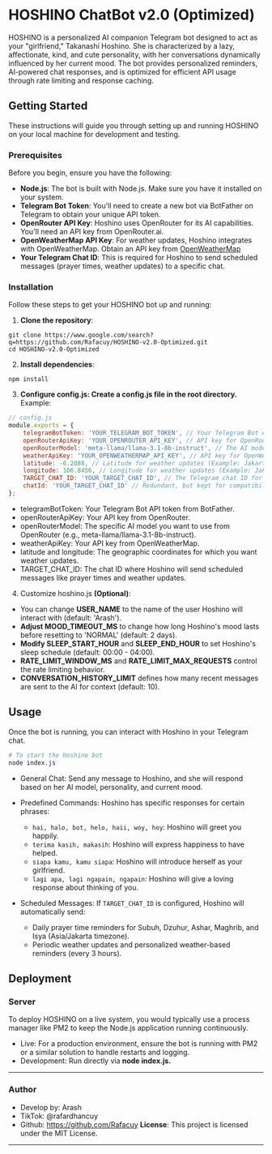 # HOSHINO ChatBot v2.0 (Optimized)

HOSHINO is a personalized AI companion Telegram bot designed to act as your "girlfriend," Takanashi Hoshino. She is characterized by a lazy, affectionate, kind, and cute personality, with her conversations dynamically influenced by her current mood. The bot provides personalized reminders, AI-powered chat responses, and is optimized for efficient API usage through rate limiting and response caching.

## Getting Started

These instructions will guide you through setting up and running HOSHINO on your local machine for development and testing.

### Prerequisites

Before you begin, ensure you have the following:

- **Node.js**: The bot is built with Node.js. Make sure you have it installed on your system.
- **Telegram Bot Token**: You'll need to create a new bot via BotFather on Telegram to obtain your unique API token.
- **OpenRouter API Key**: Hoshino uses OpenRouter for its AI capabilities. You'll need an API key from OpenRouter.ai.
- **OpenWeatherMap API Key**: For weather updates, Hoshino integrates with OpenWeatherMap. Obtain an API key from [OpenWeatherMap](OpenWeatherMap.org)
- **Your Telegram Chat ID**: This is required for Hoshino to send scheduled messages (prayer times, weather updates) to a specific chat.

### Installation

Follow these steps to get your HOSHINO bot up and running:

1. **Clone the repository**:
```
git clone https://www.google.com/search?q=https://github.com/Rafacuy/HOSHINO-v2.0-Optimized.git
cd HOSHINO-v2.0-Optimized 
```
2. **Install dependencies**:
```
npm install
``` 
3. **Configure config.js: Create a config.js file in the root directory.**
Example:

```js
// config.js
module.exports = {
    telegramBotToken: 'YOUR_TELEGRAM_BOT_TOKEN', // Your Telegram Bot API token
    openRouterApiKey: 'YOUR_OPENROUTER_API_KEY', // API key for OpenRouter AI
    openRouterModel: 'meta-llama/llama-3.1-8b-instruct', // The AI model (e.g., meta-llama/llama-3.1-8b-instruct)
    weatherApiKey: 'YOUR_OPENWEATHERMAP_API_KEY', // API key for OpenWeatherMap
    latitude: -6.2088, // Latitude for weather updates (Example: Jakarta)
    longitude: 106.8456, // Longitude for weather updates (Example: Jakarta)
    TARGET_CHAT_ID: 'YOUR_TARGET_CHAT_ID', // The Telegram chat ID for scheduled messages
    chatId: 'YOUR_TARGET_CHAT_ID' // Redundant, but kept for compatibility. TARGET_CHAT_ID is preferred.
};
```

- telegramBotToken: Your Telegram Bot API token from BotFather.
- openRouterApiKey: Your API key from OpenRouter.
- openRouterModel: The specific AI model you want to use from OpenRouter (e.g., meta-llama/llama-3.1-8b-instruct).
- weatherApiKey: Your API key from OpenWeatherMap.
- latitude and longitude: The geographic coordinates for which you want weather updates.
- TARGET_CHAT_ID: The chat ID where Hoshino will send scheduled messages like prayer times and weather updates.

4. Customize hoshino.js **(Optional)**:
- You can change **USER_NAME** to the name of the user Hoshino will interact with (default: 'Arash').
- **Adjust MOOD_TIMEOUT_MS** to change how long Hoshino's mood lasts before resetting to 'NORMAL' (default: 2 days).
- **Modify SLEEP_START_HOUR** and **SLEEP_END_HOUR** to set Hoshino's sleep schedule (default: 00:00 - 04:00).
- **RATE_LIMIT_WINDOW_MS** and **RATE_LIMIT_MAX_REQUESTS** control the rate limiting behavior.
- **CONVERSATION_HISTORY_LIMIT** defines how many recent messages are sent to the AI for context (default: 10).

## Usage

Once the bot is running, you can interact with Hoshino in your Telegram chat.

```bash
# To start the Hoshino bot
node index.js
```

- General Chat: Send any message to Hoshino, and she will respond based on her AI model, personality, and current mood.
- Predefined Commands: Hoshino has specific responses for certain phrases:
    - `hai, halo, bot, helo, haii, woy, hoy`: Hoshino will greet you happily.
    - `terima kasih, makasih`: Hoshino will express happiness to have helped.
    - `siapa kamu, kamu siapa`: Hoshino will introduce herself as your girlfriend.
    - `lagi apa, lagi ngapain, ngapain`: Hoshino will give a loving response about thinking of you.

- Scheduled Messages: If `TARGET_CHAT_ID` is configured, Hoshino will automatically send:
    - Daily prayer time reminders for Subuh, Dzuhur, Ashar, Maghrib, and Isya (Asia/Jakarta timezone).
    - Periodic weather updates and personalized weather-based reminders (every 3 hours).   


## Deployment

### Server

To deploy HOSHINO on a live system, you would typically use a process manager like PM2 to keep the Node.js application running continuously.

- Live: For a production environment, ensure the bot is running with PM2 or a similar solution to handle restarts and logging.
- Development: Run directly via **node index.js.**


---

### Author

- Develop by: Arash
- TikTok: @rafardhancuy
- Github: https://github.com/Rafacuy
**License**: This project is licensed under the MIT License.

---
